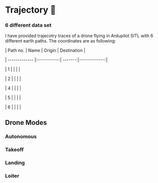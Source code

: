 # Trajectory :rocket:
### 6 different data set 
I have provided trajecotry traces of a drone flying in Ardupilot SITL with 6 different earth paths.
The coordinates are as following:

| Path no.      | Name        | Origin  | Destination  |

| ------------- |:-----------:| -------:|-------------:|

| 1             |             |         |              |

| 2             |             |         |              |

| 4             |             |         |              |

| 5             |             |         |              |

| 6             |             |         |              |


## Drone Modes
### Autonomous
### Takeoff
### Landing
### Loiter

